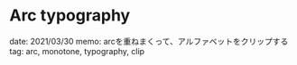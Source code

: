 # Arc typography

date: 2021/03/30
memo: arcを重ねまくって、アルファベットをクリップする
tag: arc, monotone, typography, clip
